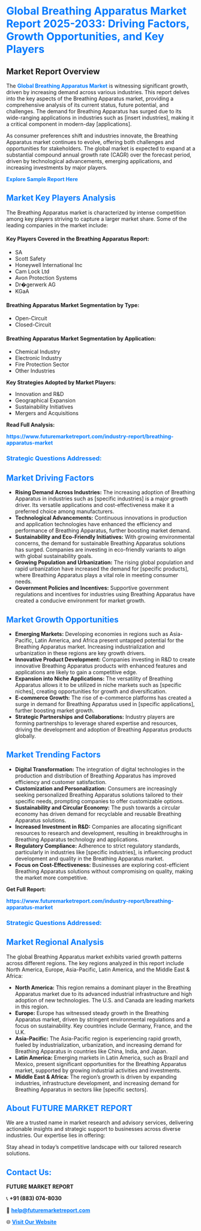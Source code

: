 <h1 style="color: #007BFF;">Global Breathing Apparatus Market Report 2025-2033: Driving Factors, Growth Opportunities, and Key Players</h1>

<section id="overview">
<h2>Market Report Overview</h2>
<p>The <a href="https://www.futuremarketreport.com/industry-report/breathing-apparatus-market" style="color: #007BFF; text-decoration: none;"><strong>Global Breathing Apparatus Market</strong></a> is witnessing significant growth, driven by increasing demand across various industries. This report delves into the key aspects of the Breathing Apparatus market, providing a comprehensive analysis of its current status, future potential, and challenges. The demand for Breathing Apparatus has surged due to its wide-ranging applications in industries such as [insert industries], making it a critical component in modern-day [applications].</p>
<p>As consumer preferences shift and industries innovate, the Breathing Apparatus market continues to evolve, offering both challenges and opportunities for stakeholders. The global market is expected to expand at a substantial compound annual growth rate (CAGR) over the forecast period, driven by technological advancements, emerging applications, and increasing investments by major players.</p>
</section>

<section id="overview">
<p><a href="https://www.futuremarketreport.com/request-sample/reportId=47279" style="color: #007BFF; text-decoration: none;"><strong>Explore Sample Report Here</strong></a></p>
</section>

<section id="key-players">
<h2 style="color: #007BFF;">Market Key Players Analysis</h2>
<p>The Breathing Apparatus market is characterized by intense competition among key players striving to capture a larger market share. Some of the leading companies in the market include:</p>
<h4>Key Players Covered in the Breathing Apparatus Report:</h4>
<ul><li>SA</li><li>Scott Safety</li><li>Honeywell International Inc</li><li>Cam Lock Ltd</li><li>Avon Protection Systems</li><li>Dr�gerwerk AG</li><li>KGaA</li></ul>
<h4>Breathing Apparatus Market Segmentation by Type:</h4>
<ul><li>Open-Circuit</li><li>Closed-Circuit</li></ul>

<h4>Breathing Apparatus Market Segmentation by Application:</h4>
<ul><li>Chemical Industry</li><li>Electronic Industry</li><li>Fire Protection Sector</li><li>Other Industries</li></ul>
<p><strong>Key Strategies Adopted by Market Players:</strong></p>
<ul>
<li>Innovation and R&D</li>
<li>Geographical Expansion</li>
<li>Sustainability Initiatives</li>
<li>Mergers and Acquisitions</li>
</ul>
</section>

<section>
<p><strong>Read Full Analysis: </strong></p><a href="https://www.futuremarketreport.com/industry-report/breathing-apparatus-market" style="color: #007BFF; text-decoration: none;"><strong>https://www.futuremarketreport.com/industry-report/breathing-apparatus-market</strong></a>
<h3 style="color: #007BFF;">Strategic Questions Addressed:</h3>
</section>

<section id="driving-factors">
<h2 style="color: #007BFF;">Market Driving Factors</h2>
<ul>
<li><strong>Rising Demand Across Industries:</strong> The increasing adoption of Breathing Apparatus in industries such as [specific industries] is a major growth driver. Its versatile applications and cost-effectiveness make it a preferred choice among manufacturers.</li>
<li><strong>Technological Advancements:</strong> Continuous innovations in production and application technologies have enhanced the efficiency and performance of Breathing Apparatus, further boosting market demand.</li>
<li><strong>Sustainability and Eco-Friendly Initiatives:</strong> With growing environmental concerns, the demand for sustainable Breathing Apparatus solutions has surged. Companies are investing in eco-friendly variants to align with global sustainability goals.</li>
<li><strong>Growing Population and Urbanization:</strong> The rising global population and rapid urbanization have increased the demand for [specific products], where Breathing Apparatus plays a vital role in meeting consumer needs.</li>
<li><strong>Government Policies and Incentives:</strong> Supportive government regulations and incentives for industries using Breathing Apparatus have created a conducive environment for market growth.</li>
</ul>
</section>

<section id="growth-opportunities">
<h2 style="color: #007BFF;">Market Growth Opportunities</h2>
<ul>
<li><strong>Emerging Markets:</strong> Developing economies in regions such as Asia-Pacific, Latin America, and Africa present untapped potential for the Breathing Apparatus market. Increasing industrialization and urbanization in these regions are key growth drivers.</li>
<li><strong>Innovative Product Development:</strong> Companies investing in R&D to create innovative Breathing Apparatus products with enhanced features and applications are likely to gain a competitive edge.</li>
<li><strong>Expansion into Niche Applications:</strong> The versatility of Breathing Apparatus allows it to be utilized in niche markets such as [specific niches], creating opportunities for growth and diversification.</li>
<li><strong>E-commerce Growth:</strong> The rise of e-commerce platforms has created a surge in demand for Breathing Apparatus used in [specific applications], further boosting market growth.</li>
<li><strong>Strategic Partnerships and Collaborations:</strong> Industry players are forming partnerships to leverage shared expertise and resources, driving the development and adoption of Breathing Apparatus products globally.</li>
</ul>
</section>

<section id="trending-factors">
<h2 style="color: #007BFF;">Market Trending Factors</h2>
<ul>
<li><strong>Digital Transformation:</strong> The integration of digital technologies in the production and distribution of Breathing Apparatus has improved efficiency and customer satisfaction.</li>
<li><strong>Customization and Personalization:</strong> Consumers are increasingly seeking personalized Breathing Apparatus solutions tailored to their specific needs, prompting companies to offer customizable options.</li>
<li><strong>Sustainability and Circular Economy:</strong> The push towards a circular economy has driven demand for recyclable and reusable Breathing Apparatus solutions.</li>
<li><strong>Increased Investment in R&D:</strong> Companies are allocating significant resources to research and development, resulting in breakthroughs in Breathing Apparatus technology and applications.</li>
<li><strong>Regulatory Compliance:</strong> Adherence to strict regulatory standards, particularly in industries like [specific industries], is influencing product development and quality in the Breathing Apparatus market.</li>
<li><strong>Focus on Cost-Effectiveness:</strong> Businesses are exploring cost-efficient Breathing Apparatus solutions without compromising on quality, making the market more competitive.</li>
</ul>
</section>

<section>
<p><strong>Get Full Report: </strong></p><a href="https://www.futuremarketreport.com/industry-report/breathing-apparatus-market" style="color: #007BFF; text-decoration: none;"><strong>https://www.futuremarketreport.com/industry-report/breathing-apparatus-market</strong></a>
<h3 style="color: #007BFF;">Strategic Questions Addressed:</h3>
</section>


<section id="regional-analysis">
<h2 style="color: #007BFF;">Market Regional Analysis</h2>
<p>The global Breathing Apparatus market exhibits varied growth patterns across different regions. The key regions analyzed in this report include North America, Europe, Asia-Pacific, Latin America, and the Middle East & Africa:</p>
<ul>
<li><strong>North America:</strong> This region remains a dominant player in the Breathing Apparatus market due to its advanced industrial infrastructure and high adoption of new technologies. The U.S. and Canada are leading markets in this region.</li>
<li><strong>Europe:</strong> Europe has witnessed steady growth in the Breathing Apparatus market, driven by stringent environmental regulations and a focus on sustainability. Key countries include Germany, France, and the U.K.</li>
<li><strong>Asia-Pacific:</strong> The Asia-Pacific region is experiencing rapid growth, fueled by industrialization, urbanization, and increasing demand for Breathing Apparatus in countries like China, India, and Japan.</li>
<li><strong>Latin America:</strong> Emerging markets in Latin America, such as Brazil and Mexico, present significant opportunities for the Breathing Apparatus market, supported by growing industrial activities and investments.</li>
<li><strong>Middle East & Africa:</strong> The region’s growth is driven by expanding industries, infrastructure development, and increasing demand for Breathing Apparatus in sectors like [specific sectors].</li>
</ul>
</section>

<footer>
<h2 style="color: #007BFF;">About FUTURE MARKET REPORT</h2>
<p>We are a trusted name in market research and advisory services, delivering actionable insights and strategic support to businesses across diverse industries. Our expertise lies in offering:</p>

<p>Stay ahead in today’s competitive landscape with our tailored research solutions.</p>

<h2 style="color: #007BFF;">Contact Us:</h2>
<p><strong>FUTURE MARKET REPORT</strong></p>
<p>📞 <strong>+91 (883) 074-8030</strong></p>
<p>📧 <strong><a href="mailto:help@futuremarketreport.com" style="color: #007BFF;">help@futuremarketreport.com</a></strong></p>
<p>🌐 <strong><a href="https://www.futuremarketreport.com/" style="color: #007BFF;">Visit Our Website</a></strong></p>
</footer>